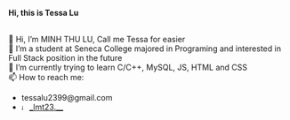 <h size="20"><strong>Hi, this is Tessa Lu</strong></h><br><br>

👋 Hi, I’m MINH THU LU, Call me Tessa for easier<br>
👀 I’m a student at Seneca College majored in Programing and interested in Full Stack position in the future<br>
🌱 I’m currently trying to learn C/C++, MySQL, JS, HTML and CSS<br>
📫 How to reach me: 
<ul>
  <li>tessalu2399@gmail.com</li>
  <li><img src="https://zobika.com/wp-content/uploads/2020/06/instagram-1.png" alt="igLogo" width="10px" height="10px"/> <a href="https://www.instagram.com/_lmt23.__/?next=%2F">_lmt23.__</a></li>
</ul>



<!---
tessalu239/tessalu239 is a ✨ special ✨ repository because its `README.md` (this file) appears on your GitHub profile.
You can click the Preview link to take a look at your changes.
--->
